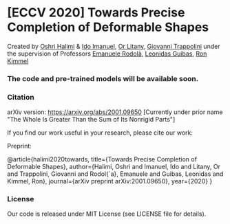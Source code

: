# [ECCV 2020] Towards Precise Completion of Deformable Shapes
Created by [Oshri Halimi](https://www.linkedin.com/in/oshri-halimi-a160772b) & [Ido Imanuel](https://www.linkedin.com/in/ido-imanuel), [Or Litany](https://orlitany.github.io/), [Giovanni Trappolini](https://sites.google.com/view/giovannitrappolini) under the supervision of Professors [Emanuele Rodolà](https://sites.google.com/site/erodola/), [Leonidas Guibas](https://geometry.stanford.edu/member/guibas/), [Ron Kimmel](https://www.cs.technion.ac.il/~ron/)

### The code and pre-trained models will be available soon.

### Citation
arXiv version: https://arxiv.org/abs/2001.09650
[Currently under prior name "The Whole Is Greater Than the Sum of Its Nonrigid Parts"]

If you find our work useful in your research, please cite our work:

Preprint:

@article{halimi2020towards,
  title={Towards Precise Completion of Deformable Shapes},
  author={Halimi, Oshri and Imanuel, Ido and Litany, Or and Trappolini, Giovanni and Rodol{\`a}, Emanuele and Guibas, Leonidas and Kimmel, Ron},
  journal={arXiv preprint arXiv:2001.09650},
  year={2020}
}

### License
Our code is released under MIT License (see LICENSE file for details).

